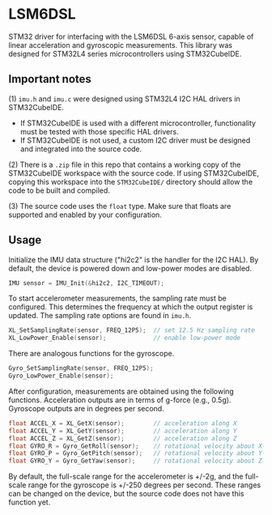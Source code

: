 # LSM6DSL
STM32 driver for interfacing with the LSM6DSL 6-axis sensor, capable of linear acceleration and gyroscopic measurements.
This library was designed for STM32L4 series microcontrollers using STM32CubeIDE.  

## Important notes
(1) `imu.h` and `imu.c` were designed using STM32L4 I2C HAL drivers in STM32CubeIDE. 
- If STM32CubeIDE is used with a different microcontroller, functionality must be tested with those specific HAL drivers.
- If STM32CubeIDE is not used, a custom I2C driver must be designed and integrated into the source code.

(2) There is a `.zip` file in this repo that contains a working copy of the STM32CubeIDE workspace with the source code.
If using STM32CubeIDE, copying this workspace into the `STM32CubeIDE/` directory should allow the code to be built and compiled.

(3) The source code uses the `float` type. Make sure that floats are supported and enabled by your configuration. 

## Usage
Initialize the IMU data structure ("hi2c2" is the handler for the I2C HAL). By default, the device is powered down and low-power modes are disabled.
``` c
IMU sensor = IMU_Init(&hi2c2, I2C_TIMEOUT);
```

To start accelerometer measurements, the sampling rate must be configured. This determines the frequency at which the output register is updated. The sampling rate options are found in `imu.h`.
``` c
XL_SetSamplingRate(sensor, FREQ_12P5);  // set 12.5 Hz sampling rate
XL_LowPower_Enable(sensor);             // enable low-power mode
```

There are analogous functions for the gyroscope.
``` c
Gyro_SetSamplingRate(sensor, FREQ_12P5);
Gyro_LowPower_Enable(sensor);
```

After configuration, measurements are obtained using the following functions. Acceleration outputs are in terms of g-force (e.g., 0.5g). Gyroscope outputs are in degrees per second.
``` c
float ACCEL_X = XL_GetX(sensor);        // acceleration along X
float ACCEL_Y = XL_GetY(sensor);        // acceleration along Y
float ACCEL_Z = XL_GetZ(sensor);        // acceleration along Z
float GYRO_R = Gyro_GetRoll(sensor);    // rotational velocity about X-axis
float GYRO_P = Gyro_GetPitch(sensor);   // rotational velocity about Y-axis
float GYRO_Y = Gyro_GetYaw(sensor);     // rotational velocity about Z-axis
```

By default, the full-scale range for the accelerometer is +/-2g, and the full-scale range for the gyroscope is +/-250 degrees per second.
These ranges can be changed on the device, but the source code does not have this function yet. 
